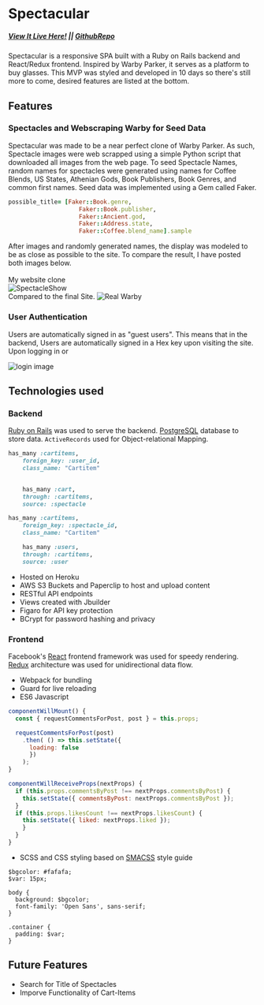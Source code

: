 # Spectacular
##### [View It Live Here!](https://specktacular.herokuapp.com/#/) || [GithubRepo](https://github.com/TheLastSultan/Spectacular) 

Spectacular is a responsive SPA built with a Ruby on Rails backend and React/Redux frontend. Inspired by Warby Parker, it serves as a platform to buy glasses. This MVP was styled and developed in 10 days so there's still more to come, desired features are listed at the bottom.

## Features

### Spectacles and Webscraping Warby for Seed Data
Spectacular was made to be a near perfect clone of Warby Parker. As such, Spectacle images were web scrapped using a simple Python script that downloaded all images from the web page. To seed Spectacle Names, random names for spectacles were generated using names for Coffee Blends, US States, Athenian Gods, Book Publishers, Book Genres, and common first names. Seed data was implemented using a Gem called Faker. 

```Ruby
possible_title= [Faker::Book.genre,
                    Faker::Book.publisher, 
                    Faker::Ancient.god, 
                    Faker::Address.state,
                    Faker::Coffee.blend_name].sample
```


After images and randomly generated names, the display was modeled to be as close as possible to the site. To compare the result, I have posted both images below. </br>
</br>
My website clone
</br>
![SpectacleShow](https://storage.googleapis.com/spec-tacular/spectacular-choices.png)
</br>
Compared to the final Site. 
![Real Warby](https://storage.googleapis.com/spec-tacular/ActualWarbyParker.png)
### User Authentication

Users are automatically signed in as "guest users". This means that in the backend, Users are automatically signed in a Hex key upon visiting the site. Upon logging in or

![login image](docs/images/demo_login.gif)

## Technologies used
### Backend
[Ruby on Rails](http://rubyonrails.org/) was used to serve the backend. [PostgreSQL](https://postgresql.org/) database to store data.
`ActiveRecords` used for Object-relational Mapping.

```Ruby
has_many :cartitems,
    foreign_key: :user_id,
    class_name: "Cartitem"


    has_many :cart,
    through: :cartitems,
    source: :spectacle

has_many :cartitems,
    foreign_key: :spectacle_id,
    class_name: "Cartitem"

    has_many :users,
    through: :cartitems,
    source: :user

```

- Hosted on Heroku
- AWS S3 Buckets and Paperclip to host and upload content
- RESTful API endpoints
- Views created with Jbuilder
- Figaro for API key protection
- BCrypt for password hashing and privacy

### Frontend
Facebook's [React](https://facebook.github.io/react/) frontend framework was used for speedy rendering. [Redux](http://redux.js.org) architecture was used for unidirectional data flow.

- Webpack for bundling
- Guard for live reloading
- ES6 Javascript

```Javascript
componentWillMount() {
  const { requestCommentsForPost, post } = this.props;

  requestCommentsForPost(post)
    .then( () => this.setState({
      loading: false
      })
    );
}

componentWillReceiveProps(nextProps) {
  if (this.props.commentsByPost !== nextProps.commentsByPost) {
    this.setState({ commentsByPost: nextProps.commentsByPost });
  }
  if (this.props.likesCount !== nextProps.likesCount) {
    this.setState({ liked: nextProps.liked });
    }
  }
}
```
- SCSS and CSS styling based on [SMACSS](https://smacss.com/) style guide

```
$bgcolor: #fafafa;
$var: 15px;

body {
  background: $bgcolor;
  font-family: 'Open Sans', sans-serif;
}

.container {
  padding: $var;
}
```

## Future Features

- Search for Title of Spectacles
- Imporve Functionality of Cart-Items
